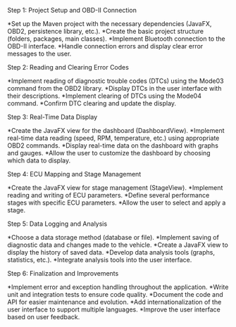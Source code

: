 Step 1: Project Setup and OBD-II Connection

*Set up the Maven project with the necessary dependencies (JavaFX, OBD2, persistence library, etc.).
*Create the basic project structure (folders, packages, main classes).
*Implement Bluetooth connection to the OBD-II interface.
*Handle connection errors and display clear error messages to the user.

Step 2: Reading and Clearing Error Codes

*Implement reading of diagnostic trouble codes (DTCs) using the Mode03 command from the OBD2 library.
*Display DTCs in the user interface with their descriptions.
*Implement clearing of DTCs using the Mode04 command.
*Confirm DTC clearing and update the display.

Step 3: Real-Time Data Display

*Create the JavaFX view for the dashboard (DashboardView).
*Implement real-time data reading (speed, RPM, temperature, etc.) using appropriate OBD2 commands.
*Display real-time data on the dashboard with graphs and gauges.
*Allow the user to customize the dashboard by choosing which data to display.

Step 4: ECU Mapping and Stage Management

*Create the JavaFX view for stage management (StageView).
*Implement reading and writing of ECU parameters.
*Define several performance stages with specific ECU parameters.
*Allow the user to select and apply a stage.

Step 5: Data Logging and Analysis

*Choose a data storage method (database or file).
*Implement saving of diagnostic data and changes made to the vehicle.
*Create a JavaFX view to display the history of saved data.
*Develop data analysis tools (graphs, statistics, etc.).
*Integrate analysis tools into the user interface.

Step 6: Finalization and Improvements

*Implement error and exception handling throughout the application.
*Write unit and integration tests to ensure code quality.
*Document the code and API for easier maintenance and evolution.
*Add internationalization of the user interface to support multiple languages.
*Improve the user interface based on user feedback.